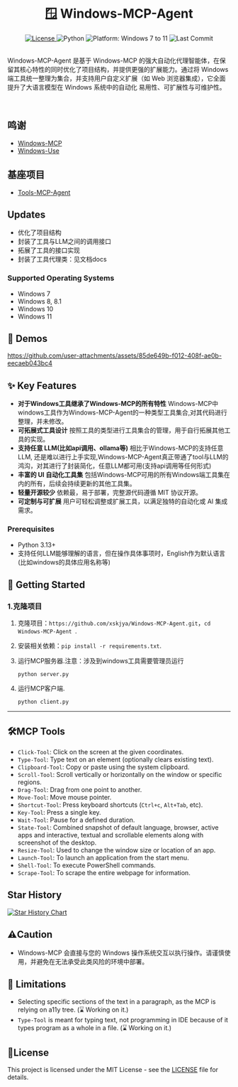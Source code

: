 <div align="center">
  <h1>🪟 Windows-MCP-Agent</h1>
  <a href="https://github.com/CursorTouch/Windows-MCP/blob/main/LICENSE">
    <img src="https://img.shields.io/badge/license-MIT-green" alt="License">
  </a>
  <img src="https://img.shields.io/badge/python-3.13%2B-blue" alt="Python">
  <img src="https://img.shields.io/badge/platform-Windows%207–11-blue" alt="Platform: Windows 7 to 11">
  <img src="https://img.shields.io/github/last-commit/CursorTouch/Windows-MCP" alt="Last Commit">
  <br>
</div>

<br>

Windows-MCP-Agent 是基于 Windows-MCP 的强大自动化代理智能体，在保留其核心特性的同时优化了项目结构，并提供更强的扩展能力。通过将 Windows 端工具统一整理为集合，并支持用户自定义扩展（如 Web 浏览器集成），它全面提升了大语言模型在 Windows 系统中的自动化 易用性、可扩展性与可维护性。

<br>

## 鸣谢
* [Windows-MCP](https://github.com/CursorTouch/Windows-MCP) 
* [Windows-Use](https://github.com/CursorTouch/Windows-Use)


## 基座项目
* [Tools-MCP-Agent](https://github.com/xskjya/Tools-MCP-Agent)


## Updates
- 优化了项目结构
- 封装了工具与LLM之间的调用接口
- 拓展了工具的接口实现
- 封装了工具代理类：见文档docs

### Supported Operating Systems
- Windows 7
- Windows 8, 8.1
- Windows 10
- Windows 11  

## 🎥 Demos
<https://github.com/user-attachments/assets/85de649b-f012-408f-ae0b-eecaeb043bc4>


## ✨ Key Features
- **对于Windows工具继承了Windows-MCP的所有特性**
Windows-MCP中windows工具作为Windows-MCP-Agent的一种类型工具集合,对其代码进行整理，并未修改。
- **可拓展式工具设计**
按照工具的类型进行工具集合的管理，用于自行拓展其他工具的实现。
- **支持任意 LLM(比如api调用、ollama等)**
相比于Windows-MCP的支持任意 LLM, 还是难以进行上手实现,Windows-MCP-Agent真正带通了tool与LLM的鸿沟，对其进行了封装简化，任意LLM都可用(支持api调用等任何形式)
- **丰富的 UI 自动化工具集**
包括Windows-MCP可用的所有Windows端工具集在内的所有，后续会持续更新的其他工具集。
- **轻量开源较少**
依赖最，易于部署，完整源代码遵循 MIT 协议开源。
- **可定制与可扩展**
用户可轻松调整或扩展工具，以满足独特的自动化或 AI 集成需求。

### Prerequisites
- Python 3.13+
- 支持任何LLM能够理解的语言，但在操作具体事项时，English作为默认语言(比如windows的具体应用名称等)


## 🏁 Getting Started

### 1.克隆项目

1. 克隆项目：`https://github.com/xskjya/Windows-MCP-Agent.git`，`cd Windows-MCP-Agent `.

2. 安装相关依赖：`pip install -r requirements.txt`.

3. 运行MCP服务器.注意：涉及到windows工具需要管理员运行

   `python server.py`

4. 运行MCP客户端.

   `python client.py`

---

## 🛠️MCP Tools
- `Click-Tool`: Click on the screen at the given coordinates.
- `Type-Tool`: Type text on an element (optionally clears existing text).
- `Clipboard-Tool`: Copy or paste using the system clipboard.
- `Scroll-Tool`: Scroll vertically or horizontally on the window or specific regions.
- `Drag-Tool`: Drag from one point to another.
- `Move-Tool`: Move mouse pointer.
- `Shortcut-Tool`: Press keyboard shortcuts (`Ctrl+c`, `Alt+Tab`, etc).
- `Key-Tool`: Press a single key.
- `Wait-Tool`: Pause for a defined duration.
- `State-Tool`: Combined snapshot of default language, browser, active apps and interactive, textual and scrollable elements along with screenshot of the desktop.
- `Resize-Tool`: Used to change the window size or location of an app.
- `Launch-Tool`: To launch an application from the start menu.
- `Shell-Tool`: To execute PowerShell commands.
- `Scrape-Tool`: To scrape the entire webpage for information.
## Star History

[![Star History Chart](https://api.star-history.com/svg?repos=xskjya/Windows-MCP-Agent&type=Date)](https://www.star-history.com/#CursorTouch/Windows-MCP&Date)

## ⚠️Caution

*  Windows-MCP 会直接与您的 Windows 操作系统交互以执行操作。请谨慎使用，并避免在无法承受此类风险的环境中部署。

## 📝 Limitations

- Selecting specific sections of the text in a paragraph, as the MCP is relying on a11y tree. (⌛ Working on it.)
- `Type-Tool` is meant for typing text, not programming in IDE because of it types program as a whole in a file. (⌛ Working on it.)

## 🪪License

This project is licensed under the MIT License - see the [LICENSE](LICENSE) file for details.
